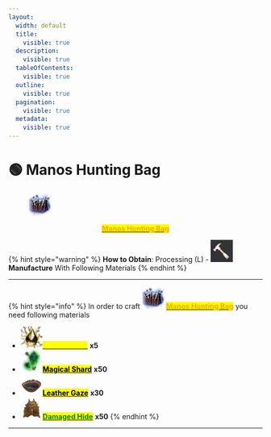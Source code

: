 ```yaml
---
layout:
  width: default
  title:
    visible: true
  description:
    visible: true
  tableOfContents:
    visible: true
  outline:
    visible: true
  pagination:
    visible: true
  metadata:
    visible: true
---
```


# 🟢 Manos Hunting Bag

<figure><img src="../../.gitbook/assets/image (292).png" alt=""><figcaption></figcaption></figure>

<p align="center"><a href="https://bdocodex.com/us/item/705542/"><mark style="color:orange;"><strong>Manos Hunting Bag</strong></mark></a></p>

<p align="center"></p>

{% hint style="warning" %}
**How to Obtain**: Processing (L) - <img src="../../.gitbook/assets/QQ截图20221109033029.png" alt="" data-size="line"> **Manufacture** With Following Materials
{% endhint %}

***

{% hint style="info" %}
In order to craft <img src="../../.gitbook/assets/image (293).png" alt="" data-size="line"> [<mark style="color:orange;">**Manos Hunting Bag**</mark>](https://bdocodex.com/us/item/705542/) you need following materials

* <img src="../../.gitbook/assets/image (8).png" alt="" data-size="line">[<mark style="color:yellow;">**Manos Stone**</mark>](https://bdocodex.com/us/item/4915/) **x5**
* <img src="../../.gitbook/assets/image (10).png" alt="" data-size="line">[<mark style="color:$info;">**Magical Shard**</mark>](https://bdocodex.com/us/item/4918/) **x50**
* <img src="../../.gitbook/assets/image (295).png" alt="" data-size="line">[<mark style="color:$info;">**Leather Gaze**</mark>](https://bdocodex.com/us/item/6183/) **x30**
* <img src="../../.gitbook/assets/image (296).png" alt="" data-size="line">[<mark style="color:green;">**Damaged Hide**</mark>](https://bdocodex.com/us/item/7751/) **x50**
{% endhint %}

***
